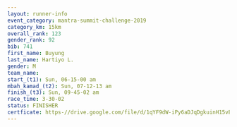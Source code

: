 ```yaml
---
layout: runner-info 
event_category: mantra-summit-challenge-2019 
category_km: 15km 
overall_rank: 123
gender_rank: 92
bib: 741
first_name: Buyung
last_name: Hartiyo L.
gender: M
team_name: 
start_(t1): Sun, 06-15-00 am
mbah_kamad_(t2): Sun, 07-12-13 am
finish_(t3): Sun, 09-45-02 am
race_time: 3-30-02
status: FINISHER
certficate: https-//drive.google.com/file/d/1qYF9dW-iPy6aDJqDgkuinH15vEZf5B3G/view?usp=sharing
---
```

